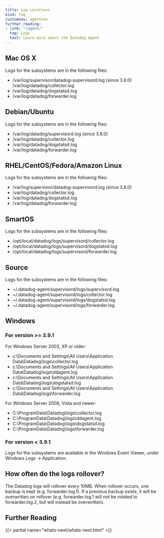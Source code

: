 ```yaml
---
title: Log Locations
kind: faq
customnav: agentnav
further_reading:
- link: "/agent/"
  tag: Logs
  text: Learn more about the Datadog Agent
---
```


## Mac OS X

Logs for the subsystems are in the following files:

* /var/log/supervisor/datadog-supervisord.log (since 3.8.0) /var/log/datadog/collector.log
* /var/log/datadog/dogstatsd.log
* /var/log/datadog/forwarder.log

## Debian/Ubuntu

Logs for the subsystems are in the following files:

* /var/log/datadog/supervisord.log (since 3.8.0)
* /var/log/datadog/collector.log
* /var/log/datadog/dogstatsd.log
* /var/log/datadog/forwarder.log

## RHEL/CentOS/Fedora/Amazon Linux

Logs for the subsystems are in the following files:

* /var/log/supervisor/datadog-supervisord.log (since 3.8.0)
* /var/log/datadog/collector.log
* /var/log/datadog/dogstatsd.log
* /var/log/datadog/forwarder.log

## SmartOS

Logs for the subsystems are in the following files:

* /opt/local/datadog/logs/supervisord/collector.log
* /opt/local/datadog/logs/supervisord/dogstatsd.log
* /opt/local/datadog/logs/supervisord/forwarder.log

## Source

Logs for the subsystems are in the following files:

* ~/.datadog-agent/supervisord/logs/supervisord.log
* ~/.datadog-agent/supervisord/logs/collector.log
* ~/.datadog-agent/supervisord/logs/dogstatsd.log
* ~/.datadog-agent/supervisord/logs/forwarder.log

## Windows

### For version >= 3.9.1

For Windows Server 2003, XP or older: 

* c:\Documents and Settings\All Users\Application Data\Datadog\logs\collector.log
* c:\Documents and Settings\All Users\Application Data\Datadog\logs\ddagent.log
* c:\Documents and Settings\All Users\Application Data\Datadog\logs\dogstatsd.log
* c:\Documents and Settings\All Users\Application Data\Datadog\logs\forwarder.log

For Windows Server 2008, Vista and newer:

* C:\ProgramData\Datadog\logs\collector.log
* C:\ProgramData\Datadog\logs\ddagent.log
* C:\ProgramData\Datadog\logs\dogstatsd.log
* C:\ProgramData\Datadog\logs\forwarder.log 

### For version < 3.9.1

Logs for the subsystems are available in the Windows Event Viewer, under Windows Logs → Application.

## How often do the logs rollover?

The Datadog logs will rollover every 10MB. When rollover occurs, one backup is kept (e.g. forwarder.log.1). If a previous backup exists, it will be overwritten on rollover (e.g. forwarder.log.1 will not be rotated to forwarder.log.2, but will instead be overwritten).

## Further Reading

{{< partial name="whats-next/whats-next.html" >}}